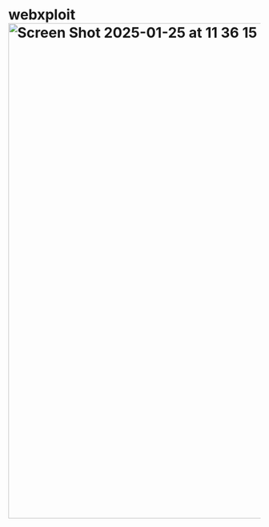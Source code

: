 # webxploit <img width="988" alt="Screen Shot 2025-01-25 at 11 36 15 PM" src="https://github.com/user-attachments/assets/47ff6d85-c993-49b2-8629-1a311090f1f0" />
